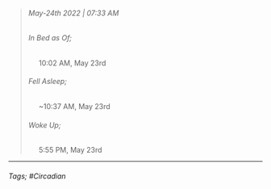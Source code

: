 >###### May-24th 2022 | 07:33 AM
>###### In Bed as Of;
> $\quad$ 10:02 AM, May 23rd
>###### Fell Asleep;
> $\quad$ ~10:37 AM, May 23rd
>###### Woke Up;
> $\quad$ 5:55 PM, May 23rd
> <br>

--- 

###### Tags; #Circadian
